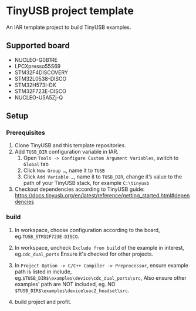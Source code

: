 # TinyUSB project template

An IAR template project to build TinyUSB examples.

## Supported board

- NUCLEO-G0B1RE
- LPCXpresso55S69
- STM32F4DISCOVERY
- STM32L0538-DISCO
- STM32H573I-DK
- STM32F723E-DISCO
- NUCLEO-U5A5Zj-Q

## Setup

### Prerequisites

1. Clone TinyUSB and this template repositories.
2. Add `TUSB_DIR` configuration variable in IAR.
    1. Open `Tools -> Configure Custom Argument Variables`, switch to `Global` tab
    2. Click `New Group …`, name it to `TUSB`
    3. Click `Add Variable …`, name it to `TUSB_DIR`, change it’s value to the path of your TinyUSB stack, for example `C:\tinyusb`
3. Checkout dependencies according to TinyUSB guide: https://docs.tinyusb.org/en/latest/reference/getting_started.html#dependencies

### build

1. In workspace, choose configuration according to the board, eg.`TUSB_STM32F723E-DISCO`.
2. In workspace, uncheck `Exclude from build` of the example in interest, eg.`cdc_dual_ports` Ensure it's checked for other projects.
3. In `Project Option -> C/C++ Compiler -> Preprocessor`, ensure example path is listed in include, eg.`$TUSB_DIR$\examples\device\cdc_dual_ports\src`, Also ensure other examples' path are NOT included,  eg. NO `$TUSB_DIR$\examples\device\uac2_headset\src`.

4. build project and profit.
